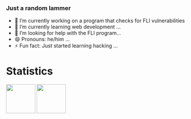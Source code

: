 ### Just a random lammer

- 🔭 I’m currently working on a program that checks for FLI vulnerabilities
- 🌱 I’m currently learning web development ...
- 🤔 I’m looking for help with the FLI program...
- 😄 Pronouns: he/him ...
- ⚡ Fun fact: Just started learning hacking ...

<h1>Statistics</h1>
<div>
  <img height="80cm" src="https://github-readme-stats.vercel.app/api?username=matthew956&show_icons=true&theme=vue-dark&include_all_commits=true&count_private=true"/>
  <img height="80cm" src="https://github-readme-stats.vercel.app/api/top-langs/?username=matthew956&layout=compact&langs=count=16&theme=vue-dark"/>
</div>
